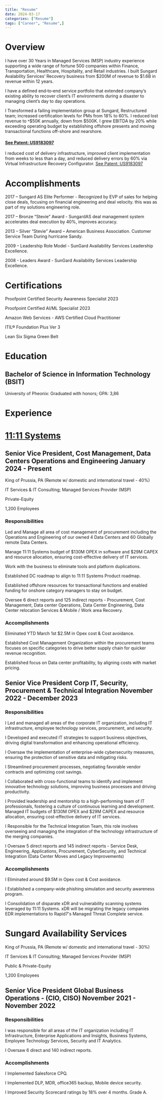 ```yaml
---
title: "Resume"
date: 2024-03-17
categories: ["Resume"]
tags: ["Career", "Resume",]
---
```


# Overview

I have over 30 Years in Managed Services (MSP) industry experience supporting a wide range of fortune 500 companies within Finance, Transportation, Healthcare, Hospitality, and Retail industries. I built Sungard Avalability Services’ Recovery business from $200M of revenue to $1.6B in revenue within 12 years. 

I have a defined end‐to‐end service portfolio that extended company’s existing ability to recover client’s IT environments during a disaster to managing client’s day to day operations.

I Transformed a failing implementation group at Sungard, Restructured team; increased certification levels for PMs from 18% to 60%. I reduced lost revenue to ˂$50K annually, down from $500K. I grew EBITDA by 20% while exceeding operating budget by establishing offshore presents and moving transactional functions off-shore and nearshore.


#### [See Patent: US9183097]("")

I reduced cost of delivery infrastructure, improved client implementation from weeks to less than a day, and reduced delivery errors by 60% via Virtual Infrastructure Recovery Configurator. [See Patent: US9183097]("")

# Accomplishments

2017 – Sungard AS Elite Performer - Recognized by EVP of sales for helping close deals, focusing on financial engineering and deal velocity. this was as part of my solutions engineering role.

2017 – Bronze “Stevie” Award - SungardAS deal management system accelerates deal execution by 40%, improves accuracy.

2013 – Silver “Stevie” Award – American Business Association. Customer Service Team  During hurricane Sandy.

2009 – Leadership Role Model - SunGard Availability Services Leadership Excellence.

2008 - Leaders Award - SunGard Availability Services Leadership Excellence.

# Certifications

Proofpoint Certified Security Awareness Specialist 2023 

Proofpoint Certified AI/ML Specialist 2023

Amazon Web Services - AWS Certified Cloud Practitioner

ITIL® Foundation Plus Ver 3

Lean Six Sigma Green Belt

# Education

## Bachelor of Science in Information Technology (BSIT)

University of Pheonix: Graduated with honors; GPA: 3,86

# Experience

# [11:11 Systems](https://1111systems.com/)

## Senior Vice President, Cost Management, Data Centers Operations and Engineering January 2024 - Present

King of Prussia, PA (Remote w/ domestic and international travel - 40%)

IT Services & IT Consulting; Managed Services Provider (MSP)

Private-Equity

1,200 Employees

### Responsibilities

Led and Manage all area of cost management of procurement including the Operations and Engineering of our owned 4 Data Centers and 60 Globally remote Data Centers.

Manage 11:11 Systems budget of $130M OPEX in software and $29M CAPEX and resource allocation, ensuring cost-effective delivery of IT services.

Work with the business to eliminate tools and platform duplications.

Established DC roadmap to align to 11:11 Systems Product roadmap.

Established offshore resources for transactional functions and enabled funding for onshore category managers to stay on budget.

Oversee 6 direct reports and 125 indirect reports - Procurement, Cost Management, Data center Operations, Data Center Engineering, Data Center relocation Services & Mobile / Work area Recovery.

### Accomplishments

Eliminated YTD March 1st $2.5M in Opex cost & Cost avoidance.

Established Cost Management Organization within the procurement teams focuses on specific categories to drive better supply chain for quicker revenue recognition.

Established focus on Data center profitability, by aligning costs with market pricing.

## Senior Vice President Corp IT, Security, Procurement & Technical Integration November 2022 - December 2023

### Responsibilities

I Led and managed all areas of the corporate IT organization, including IT infrastructure, employee technology services, procurement, and security.

I Developed and executed IT strategies to support business objectives, driving digital transformation and enhancing operational efficiency.

I Oversaw the implementation of enterprise-wide cybersecurity measures, ensuring the protection of sensitive data and mitigating risks.

I Streamlined procurement processes, negotiating favorable vendor contracts and optimizing cost savings.

I Collaborated with cross-functional teams to identify and implement innovative technology solutions, improving business processes and driving productivity.

I Provided leadership and mentorship to a high-performing team of IT professionals, fostering a culture of continuous learning and development.
Managed IT budgets of $130M OPEX and $29M CAPEX and resource allocation, ensuring cost-effective delivery of IT services.

I Responsible for the Technical Integration Team, this role involves overseeing and managing the integration of the technology infrastructure of the merging companies.

I Oversaw 5 direct reports and 145 indirect reports - Service Desk, Engineering, Applications, Procurement, CyberSecurity, and Technical Integration (Data Center Moves and Legacy Improvements)

### Accomplishments

I Eliminated around $9.5M in Opex cost & Cost avoidance.

I Established a company-wide phishing simulation and security awareness program.

I Consolidation of disparate xDR and vulnerability scanning systems leveraged by 11:11 Systems. xDR will be migrating the legacy companies EDR implementations to Rapid7's Managed Threat Complete service.

# Sungard Availability Services

King of Prussia, PA (Remote w/ domestic and international travel - 30%)

IT Services & IT Consulting; Managed Services Provider (MSP)

Public & Private-Equity

1,200 Employees

## Senior Vice President Global Business Operations - (CIO, CISO) November 2021 - November 2022

### Responsibilities

I was responsible for all areas of the IT organization including IT Infrastructure, Enterprise Applications and Insights, Business Systems, Employee Technology Services, Security and IT Analytics.

I Oversaw 6 direct and 140 indirect reports.

### Accomplishments

I Implemented Salesforce CPQ.

I Implemented DLP, MDR, office365 backup, Mobile device security.

I Improved Security Scorecard ratings by 18% over 4 months. Grade A.
